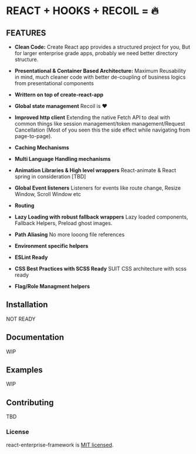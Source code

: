 # REACT + HOOKS + RECOIL = :fire:

## FEATURES

* **Clean Code:** Create React app provides a structured project for you, But for larger enterprise grade apps, probably we need better directory structure.
* **Presentational & Container Based Architecture:** Maximum Reusability in mind, much cleaner code with better de-coupling of business logics from presentational components
* **Writtern on top of create-react-app**
* **Global state management** Recoil is :hearts:
* **Improved http client** Extending the native Fetch API to deal with common things like session management/token management/Request Cancellation (Most of you seen this the side effect while navigating from page-to-page).
* **Caching Mechanisms**
* **Multi Language Handling mechanisms**

* **Animation Libraries & High level wrappers** React-animate & React spring in consideration [TBD]
* **Global Event listeners** Listeners for events like route change, Resize Window, Scroll Window etc
* **Routing**
* **Lazy Loading with robust fallback wrappers** Lazy loaded components, Fallback Helpers, Preload ghost images.
* **Path Aliasing** No more looong file references
* **Environment specific helpers**
* **ESLint Ready**
* **CSS Best Practices with SCSS Ready** SUIT CSS architecture with scss ready
* **Flag/Role Managment helpers**

## Installation

NOT READY

## Documentation
WIP

## Examples

WIP

## Contributing
TBD


### License

react-enterprise-framework is [MIT licensed](./LICENSE).
